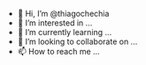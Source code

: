 - 👋 Hi, I’m @thiagochechia
- 👀 I’m interested in ...
- 🌱 I’m currently learning ...
- 💞️ I’m looking to collaborate on ...
- 📫 How to reach me ...

<!---
thiagochechia/thiagochechia is a ✨ special ✨ repository because its `README.md` (this file) appears on your GitHub profile.
You can click the Preview link to take a look at your changes.
--->
